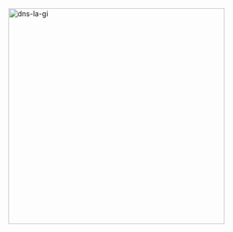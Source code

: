 <img width="427" alt="dns-la-gi" src="https://user-images.githubusercontent.com/29729545/149654735-e330eab1-a835-42c9-aa2a-6b67e961c43b.png">

